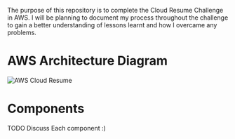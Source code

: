 The purpose of this repository is to complete the Cloud Resume Challenge in AWS. I will be planning to document my process throughout the challenge to gain a better understanding of lessons learnt and how I overcame any problems.

# AWS Architecture Diagram

![AWS Cloud Resume](https://github.com/AaronC23/resume-cloud-aws/assets/28281365/e6845b72-be08-47b1-bb9f-885f230280b2)

# Components

TODO Discuss Each component :) 
